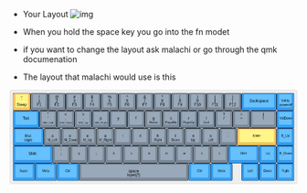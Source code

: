 - Your Layout
![img](https://github.com/banana-llarma/the-lochlan-keyboard-project/blob/main/img/lochlan's-65%25-keyboard.jpg)

- When you hold the space key you go into the fn modet

- if you want to change the layout ask malachi or go through the qmk documenation


- The layout that malachi would use is this

![img](https://github.com/banana-llarma/the-lochlan-keyboard/blob/main/img/malachi's-65%25-keyboard-layout.jpg)

